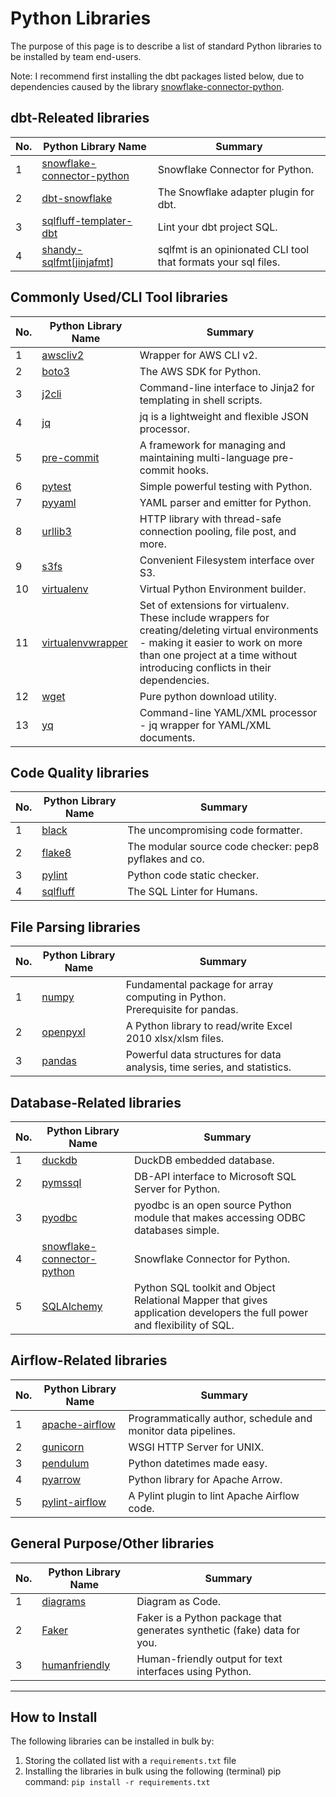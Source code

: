 # Python Libraries

The purpose of this page is to describe a list of standard Python libraries to be installed by team end-users.

Note: I recommend first installing the dbt packages listed below, due to dependencies caused by the library [snowflake-connector-python](https://pypi.org/project/snowflake-connector-python/).

## dbt-Releated libraries

| No. | Python Library Name            | Summary                               |
|-----|--------------------------------|---------------------------------------|
| 1   | [snowflake-connector-python](https://pypi.org/project/snowflake-connector-python/) | Snowflake Connector for Python.    |
| 2   | [dbt-snowflake](https://pypi.org/project/dbt-snowflake/)              | The Snowflake adapter plugin for dbt. |
| 3   | [sqlfluff-templater-dbt](https://pypi.org/project/sqlfluff-templater-dbt/)     | Lint your dbt project SQL.            |
| 4   | [shandy-sqlfmt[jinjafmt]](https://pypi.org/project/shandy-sqlfmt/)    | sqlfmt is an opinionated CLI tool that formats your sql files.            |

## Commonly Used/CLI Tool libraries

| No. | Python Library Name | Summary                                                                       |
|-----|---------------------|-------------------------------------------------------------------------------|
| 1   | [awscliv2](https://pypi.org/project/awscliv2/)            | Wrapper for AWS CLI v2.                                                   |
| 2   | [boto3](https://pypi.org/project/boto3/)               | The AWS SDK for Python.                                                   |
| 3   | [j2cli](https://pypi.org/project/j2cli/)               | Command-line interface to Jinja2 for templating in shell scripts.         |
| 4   | [jq](https://pypi.org/project/jq/)                  | jq is a lightweight and flexible JSON processor.                          |
| 5   | [pre-commit](https://pypi.org/project/pre-commit/)          | A framework for managing and maintaining multi-language pre-commit hooks. |
| 6   | [pytest](https://pypi.org/project/pytest/)              | Simple powerful testing with Python.                                      |
| 7   | [pyyaml](https://pypi.org/project/PyYAML/)              | YAML parser and emitter for Python.                                       |
| 8   | [urllib3](https://pypi.org/project/urllib3/)             | HTTP library with thread-safe connection pooling, file post, and more.    |
| 9   | [s3fs](https://pypi.org/project/s3fs/)                | Convenient Filesystem interface over S3.                                  |
| 10  | [virtualenv](https://pypi.org/project/virtualenv/)          | Virtual Python Environment builder.                                       |
| 11  | [virtualenvwrapper](https://pypi.org/project/virtualenvwrapper/)   | Set of extensions for virtualenv. These include wrappers for creating/deleting virtual environments - making it easier to work on more than one project at a time without introducing conflicts in their dependencies. |
| 12  | [wget](https://pypi.org/project/wget/)                | Pure python download utility.                                             |
| 13  | [yq](https://pypi.org/project/yq/)                  | Command-line YAML/XML processor - jq wrapper for YAML/XML documents.      |

## Code Quality libraries

| No. | Python Library Name | Summary                                                |
|-----|---------------------|--------------------------------------------------------|
| 1   | [black](https://pypi.org/project/black/)           | The uncompromising code formatter.                     |
| 2   | [flake8](https://pypi.org/project/flake8/)          | The modular source code checker: pep8 pyflakes and co. |
| 3   | [pylint](https://pypi.org/project/pylint/)          | Python code static checker.                            |
| 4   | [sqlfluff](https://pypi.org/project/sqlfluff/)        | The SQL Linter for Humans.                             |

## File Parsing libraries

| No. | Python Library Name     | Summary                                                                  |
|-----|-------------------------|--------------------------------------------------------------------------|
| 1   | [numpy](https://pypi.org/project/numpy/)               | Fundamental package for array computing in Python.<br/>Prerequisite for pandas.                       |
| 2   | [openpyxl](https://pypi.org/project/openpyxl/)            | A Python library to read/write Excel 2010 xlsx/xlsm files.               |
| 3   | [pandas](https://pypi.org/project/pandas/)              | Powerful data structures for data analysis, time series, and statistics. |

## Database-Related libraries

| No. | Python Library Name            | Summary                                                                                                                  |
|-----|--------------------------------|--------------------------------------------------------------------------------------------------------------------------|
| 1   | [duckdb](https://pypi.org/project/duckdb/)                     | DuckDB embedded database.                                                                                                |
| 2   | [pymssql](https://pypi.org/project/pymssql/)                    | DB-API interface to Microsoft SQL Server for Python.                                                                     |
| 3   | [pyodbc](https://pypi.org/project/pyodbc/)                     | pyodbc is an open source Python module that makes accessing ODBC databases simple.                                       |
| 4   | [snowflake-connector-python](https://pypi.org/project/snowflake-connector-python/) | Snowflake Connector for Python.                                                                                          |
| 5   | [SQLAlchemy](https://pypi.org/project/SQLAlchemy/)                 | Python SQL toolkit and Object Relational Mapper that gives application developers the full power and flexibility of SQL. |

## Airflow-Related libraries

| No. | Python Library Name      | Summary                                                       |
|-----|--------------------------|---------------------------------------------------------------|
| 1   | [apache-airflow](https://pypi.org/project/apache-airflow/)       | Programmatically author, schedule and monitor data pipelines. |
| 2   | [gunicorn](https://pypi.org/project/gunicorn/)             | WSGI HTTP Server for UNIX.                                    |
| 3   | [pendulum](https://pypi.org/project/pendulum/)             | Python datetimes made easy.                                   |
| 4   | [pyarrow](https://pypi.org/project/pyarrow/)              | Python library for Apache Arrow.                              |
| 5   | [pylint-airflow](https://pypi.org/project/pylint-airflow/)       | A Pylint plugin to lint Apache Airflow code.                  |

## General Purpose/Other libraries

| No. | Python Library Name      | Summary                                                                 |
|-----|--------------------------|-------------------------------------------------------------------------|
| 1   | [diagrams](https://pypi.org/project/diagrams/)             | Diagram as Code.                                                        |
| 2   | [Faker](https://pypi.org/project/Faker/)                | Faker is a Python package that generates synthetic (fake) data for you. |
| 3   | [humanfriendly](https://pypi.org/project/humanfriendly/)        | Human-friendly output for text interfaces using Python.                 |

---

## How to Install

The following libraries can be installed in bulk by:

1. Storing the collated list with a `requirements.txt` file
2. Installing the libraries in bulk using the following (terminal) pip command: `pip install -r requirements.txt`
